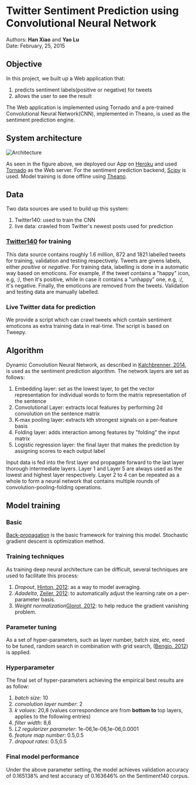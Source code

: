 # Twitter Sentiment Prediction using Convolutional Neural Network

Authors: **Han Xiao** and **Yao Lu**  
Date: February, 25, 2015

## Objective

In this project, we built up a Web application that:

1. predicts sentiment labels(positive or negative) for tweets
2. allows the user to see the result

The Web application is implemented using Tornado and a pre-trained Convolutional Neural Network(CNN), implemented in Theano, is used as the sentiment prediction engine.

## System architecture

![Architecture](http://s15.postimg.org/p8rf5mnqj/twitter_sent_cnn_infra.png)

As seen in the figure above, we deployed our App on [Heroku](https://www.heroku.com/) and used [Tornado](http://www.tornadoweb.org/en/stable/) as the Web server. For the sentiment prediction backend, [Scipy](http://www.scipy.org/) is used. Model training is done offline using [Theano](deeplearning.net/software/theano/).

## Data

Two data sources are used to build up this system:

1. Twitter140: used to train the CNN
2. live data: crawled from Twitter's newest posts used for prediction

### [Twitter140](http://help.sentiment140.com/for-students/) for training
This data source contains roughly 1.6 million, 872 and 1821 labelled tweets for training, validation and testing respectively. Tweets are givens labels, either *positive* or *negative*. For training data, labelling is done in a automatic way based on emoticons. For example, if the tweet contains a "happy" icon, e.g, *:)*, then it's positive, while in case it contains a "unhappy" one, e.g, *:(*, it's negative. Finally, the emoticons are removed from the tweets. Validation and testing data are manually labelled.

### Live Twitter data for prediction
We provide a script which can crawl tweets which contain sentiment emoticons as extra training data in real-time. The script is based on Tweepy.


## Algorithm

Dynamic Convolution Neural Network, as described in [Kalchbrenner, 2014](http://nal.co/papers/Kalchbrenner_DCNN_ACL14), is used as the sentiment prediction algorithm. The network layers are set as follows:

1. Embedding layer: set as the lowest layer, to get the vector representation for individual words to form the matrix representation of the sentence
2. Convolutional Layer: extracts local features  by performing 2d convolution on the sentence matrix
3. K-max pooling layer: extracts kth strongest signals on a per-feature basis
4. Folding layer: adds interaction among features by "folding" the input matrix
5. Logistic regression layer: the final layer that makes the prediction by assigning scores to each output label

Input data is fed into the first layer and propagate forward to the last layer thorough intermediate layers. Layer 1 and Layer 5 are always used as the lowest and highest layer respectively. Layer 2 to 4 can be repeated as a whole to form a neural network that contains multiple rounds of convolution-pooling-folding operations.

## Model training

### Basic
[Back-propagation](http://en.wikipedia.org/wiki/Backpropagation) is the basic framework for training this model. Stochastic gradient descent is optimization method.

### Training techniques
As training deep neural architecture can be difficult, several techniques are used to facilitate this process:

1. *Dropout*, [Hinton, 2012](http://arxiv.org/pdf/1207.0580.pdf): as a way to model averaging.
2. *Adadelta*, [Zeiler, 2012](http://arxiv.org/abs/1212.5701): to automatically adjust the learning rate on a per-parameter basis.
3. *Weight normalization*[Glorot, 2012](http://jmlr.org/proceedings/papers/v9/glorot10a/glorot10a.pdf): to help reduce the gradient vanishing problem.

### Parameter tuning

As a set of hyper-parameters, such as layer number, batch size, etc, need to be tuned, random search in combination with grid search, ([Bengio, 2012](http://arxiv.org/abs/1206.5533)) is applied.

### Hyperparameter

The final set of hyper-parameters achieving the empirical best results are as follow:

1. *batch size*: 10
2. *convolution layer number*: 2
3. *k values*: 20,8 (values correspondence are from **bottom to** top  layers, applies to the following entries)
4. *filter width*: 8,6
5. *L2 regularizer parameter*: 1e-06,1e-06,1e-06,0.0001
6. *feature map number*: 0.5,0.5
7. *dropout rates*: 0.5,0.5

### Final model performance
Under the above parameter setting, the model achieves validation accuracy of 0.165138% and test accuracy of 0.163646% on the Sentiment140 corpus.
